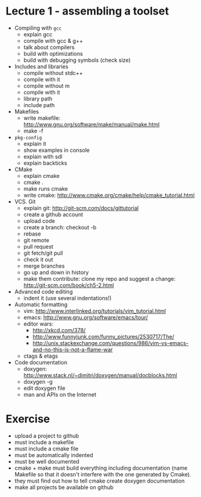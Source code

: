 # Lecture 1 - assembling a toolset

- Compiling with `gcc`
    - explain gcc
    - compile with gcc & g++
    - talk about compilers
    - build with optimizations
    - build with debugging symbols (check size)
- Includes and libraries
    - compile without stdc++
    - compile with it
    - compile without m
    - compile with it
    - library path
    - include path
- Makefiles
    - write makefile: http://www.gnu.org/software/make/manual/make.html
    - make -f
- `pkg-config`
    - explain it
    - show examples in console
    - explain with sdl
    - explain backticks
- CMake
    - explain cmake
    - cmake .
    - make runs cmake
    - write cmake: http://www.cmake.org/cmake/help/cmake_tutorial.html
- VCS. Git
    - explain git: http://git-scm.com/docs/gittutorial
    - create a github account
    - upload code
    - create a branch: checkout -b
    - rebase
    - git remote
    - pull request
    - git fetch/git pull
    - check it out
    - merge branches
    - go up and down in history
    - make them contribute: clone my repo and suggest a change: http://git-scm.com/book/ch5-2.html
- Advanced code editing
    - indent it (use several indentations!)
- Automatic formatting
    - vim: http://www.interlinked.org/tutorials/vim_tutorial.html
    - emacs: http://www.gnu.org/software/emacs/tour/
    - editor wars:
        - http://xkcd.com/378/
        - http://www.funnyjunk.com/funny_pictures/2530717/The/
        - http://unix.stackexchange.com/questions/986/vim-vs-emacs-and-no-this-is-not-a-flame-war
    - ctags & etags
- Code documentation
    - doxygen: http://www.stack.nl/~dimitri/doxygen/manual/docblocks.html
    - doxygen -g
    - edit doxygen file
    - man and APIs on the Internet

# Exercise

- upload a project to github
- must include a makefile
- must include a cmake file
- must be automatically indented
- must be well documented
- cmake + make must build everything including documentation (name Makefile so that it doesn't 
  interfere with the one generated by Cmake).
- they must find out how to tell cmake create doxygen documentation
- make all projects be available on github

